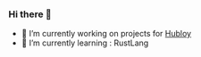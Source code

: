 ### Hi there 👋

- 🔭 I’m currently working on projects for [Hubloy](https://www.hubloy.com)
- 🌱 I’m currently learning : RustLang
